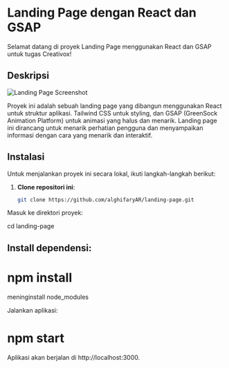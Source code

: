 # Landing Page dengan React dan GSAP

Selamat datang di proyek Landing Page menggunakan React dan GSAP untuk tugas Creativox!

## Deskripsi
![Landing Page Screenshot](4.png)


Proyek ini adalah sebuah landing page yang dibangun menggunakan React untuk struktur aplikasi. Tailwind CSS untuk styling, dan GSAP (GreenSock Animation Platform) untuk animasi yang halus dan menarik. Landing page ini dirancang untuk menarik perhatian pengguna dan menyampaikan informasi dengan cara yang menarik dan interaktif.

## Instalasi

Untuk menjalankan proyek ini secara lokal, ikuti langkah-langkah berikut:

1. **Clone repositori ini**:
   ```sh
   git clone https://github.com/alghifaryAR/landing-page.git
Masuk ke direktori proyek:

cd landing-page


## Install dependensi:

# npm install
meninginstall node_modules

Jalankan aplikasi:

# npm start
Aplikasi akan berjalan di http://localhost:3000.
